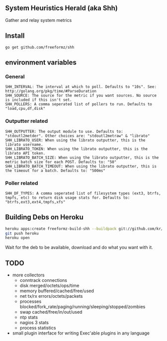 System Heuristics Herald (aka Shh)
----

Gather and relay system metrics

## Install

    go get github.com/freeformz/shh

## environment variables

### General

    SHH_INTERVAL: The interval at which to poll. Defaults to "10s". See: http://golang.org/pkg/time/#ParseDuration
    SHH_SOURCE: The source for the metric if you want sources. No source is included if this isn't set.
    SHH_POLLERS: A comma seperated list of pollers to run. Defaults to "load,cpu,df,disk"

### Outputter related

    SHH_OUTPUTTER: The output module to use. Defaults to: "stdoutl2metder". Other choices are: "stdoutl2metraw" & "librato"
    SHH_LIBRATO_USER: When using the librato outputter, this is the librato username.
    SHH_LIBRATO_TOKEN: When using the librato outputter, this is the librato API token.
    SHH_LIBRATO_BATCH_SIZE: When using the librato outputter, this is the metric batch size for each POST. Defaults to: "50"
    SHH_LIBRATO_BATCH_TIMEOUT: When using the librato outputter, this is the timeout for a batch. Defaults to: "500ms"

### Poller related

    SHH_DF_TYPES: A comma seperated list of filesystem types (ext3, btrfs, tmpfs, etc) to return disk usage stats for. Defaults to: "btrfs,ext3,ext4,tmpfs,xfs"

## Building Debs on Heroku

```bash
heroku apps:create freeformz-build-shh --buildpack git://github.com/kr/heroku-buildpack-go.git
git push heroku
heroku open
```

Wait for the deb to be available, download and do what you want with it.

## TODO

* more collectors
    * conntrack connections
    * disk merged/octets/ops/time
    * memory buffered/cached/free/used
    * net tx/rx errors/octets/packets
    * processes blocked/fork_rate/paging/running/sleeping/stopped/zombies
    * swap cached/free/in/out/used
    * ntp stats
    * nagios 3 stats
    * process statistics
* small plugin interface for writing Exec'able plugins in any language
